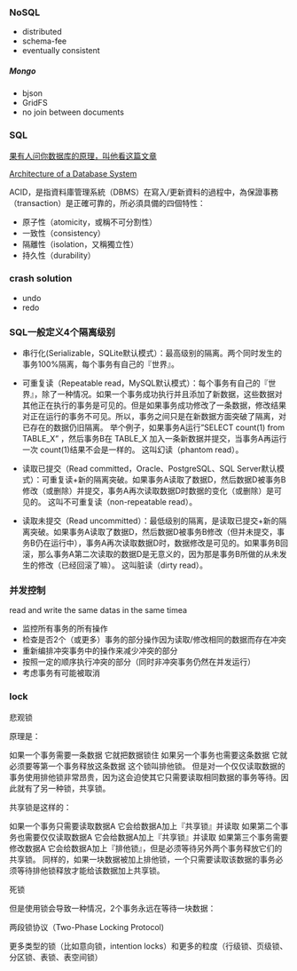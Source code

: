 ### NoSQL
- distributed
- schema-fee
- eventually consistent

##### Mongo
- bjson
- GridFS
- no join between documents

### SQL

[果有人问你数据库的原理，叫他看这篇文章](http://blog.jobbole.com/100349/)

[Architecture of a Database System](http://db.cs.berkeley.edu/papers/fntdb07-architecture.pdf)

ACID，是指資料庫管理系統（DBMS）在寫入/更新資料的過程中，為保證事務（transaction）是正確可靠的，所必須具備的四個特性：
- 原子性（atomicity，或稱不可分割性）
- 一致性（consistency）
- 隔離性（isolation，又稱獨立性）
- 持久性（durability）





### crash solution
- undo
- redo



### SQL一般定义4个隔离级别

- 串行化(Serializable，SQLite默认模式）：最高级别的隔离。两个同时发生的事务100%隔离，每个事务有自己的『世界』。

- 可重复读（Repeatable read，MySQL默认模式）：每个事务有自己的『世界』，除了一种情况。如果一个事务成功执行并且添加了新数据，这些数据对其他正在执行的事务是可见的。但是如果事务成功修改了一条数据，修改结果对正在运行的事务不可见。所以，事务之间只是在新数据方面突破了隔离，对已存在的数据仍旧隔离。
举个例子，如果事务A运行”SELECT count(1) from TABLE_X” ，然后事务B在 TABLE_X 加入一条新数据并提交，当事务A再运行一次 count(1)结果不会是一样的。
这叫幻读（phantom read）。

- 读取已提交（Read committed，Oracle、PostgreSQL、SQL Server默认模式）：可重复读+新的隔离突破。如果事务A读取了数据D，然后数据D被事务B修改（或删除）并提交，事务A再次读取数据D时数据的变化（或删除）是可见的。
这叫不可重复读（non-repeatable read）。

- 读取未提交（Read uncommitted）：最低级别的隔离，是读取已提交+新的隔离突破。如果事务A读取了数据D，然后数据D被事务B修改（但并未提交，事务B仍在运行中），事务A再次读取数据D时，数据修改是可见的。如果事务B回滚，那么事务A第二次读取的数据D是无意义的，因为那是事务B所做的从未发生的修改（已经回滚了嘛）。
这叫脏读（dirty read）。


### 并发控制
read and write the same datas in the same timea

- 监控所有事务的所有操作
- 检查是否2个（或更多）事务的部分操作因为读取/修改相同的数据而存在冲突
- 重新编排冲突事务中的操作来减少冲突的部分
- 按照一定的顺序执行冲突的部分（同时非冲突事务仍然在并发运行）
- 考虑事务有可能被取消



### lock
悲观锁

原理是：

如果一个事务需要一条数据
它就把数据锁住
如果另一个事务也需要这条数据
它就必须要等第一个事务释放这条数据
这个锁叫排他锁。
但是对一个仅仅读取数据的事务使用排他锁非常昂贵，因为这会迫使其它只需要读取相同数据的事务等待。因此就有了另一种锁，共享锁。

共享锁是这样的：

如果一个事务只需要读取数据A
它会给数据A加上『共享锁』并读取
如果第二个事务也需要仅仅读取数据A
它会给数据A加上『共享锁』并读取
如果第三个事务需要修改数据A
它会给数据A加上『排他锁』，但是必须等待另外两个事务释放它们的共享锁。
同样的，如果一块数据被加上排他锁，一个只需要读取该数据的事务必须等待排他锁释放才能给该数据加上共享锁。



死锁

但是使用锁会导致一种情况，2个事务永远在等待一块数据：


两段锁协议（Two-Phase Locking Protocol)


更多类型的锁（比如意向锁，intention locks）和更多的粒度（行级锁、页级锁、分区锁、表锁、表空间锁）
